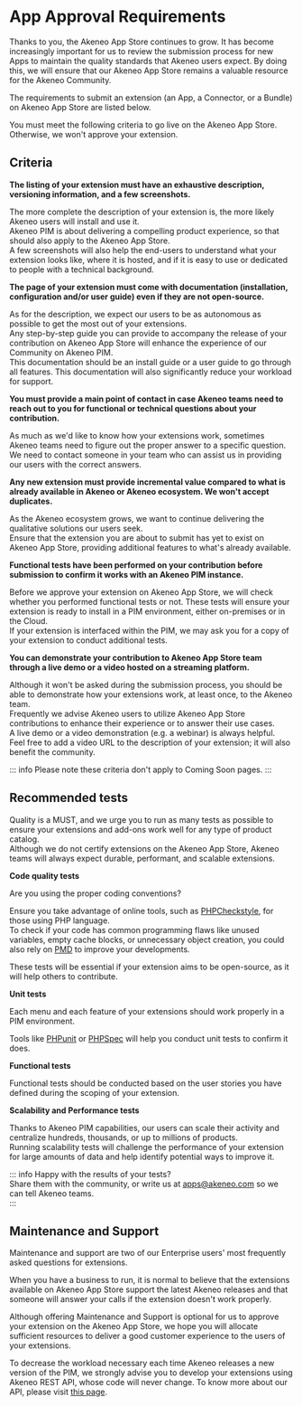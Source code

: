 # App Approval Requirements

Thanks to you, the Akeneo App Store continues to grow. It has become increasingly important for us to review the submission process for new Apps to maintain the quality standards that Akeneo users expect. By doing this, we will ensure that our Akeneo App Store remains a valuable resource for the Akeneo Community.

The requirements to submit an extension (an App, a Connector, or a Bundle) on Akeneo App Store are listed below.

You must meet the following criteria to go live on the Akeneo App Store. Otherwise, we won't approve your extension. 

## Criteria

**The listing of your extension must have an exhaustive description, versioning information, and a few screenshots.**

The more complete the description of your extension is, the more likely Akeneo users will install and use it.  
Akeneo PIM is about delivering a compelling product experience, so that should also apply to the Akeneo App Store.  
A few screenshots will also help the end-users to understand what your extension looks like, where it is hosted, and if it is easy to use or dedicated to people with a technical background.  
  

**The page of your extension must come with documentation (installation, configuration and/or user guide) even if they are not open-source.**

As for the description, we expect our users to be as autonomous as possible to get the most out of your extensions.  
Any step-by-step guide you can provide to accompany the release of your contribution on Akeneo App Store will enhance the experience of our Community on Akeneo PIM.  
This documentation should be an install guide or a user guide to go through all features. This documentation will also significantly reduce your workload for support.  


**You must provide a main point of contact in case Akeneo teams need to reach out to you for functional or technical questions about your contribution.**

As much as we'd like to know how your extensions work, sometimes Akeneo teams need to figure out the proper answer to a specific question.  
We need to contact someone in your team who can assist us in providing our users with the correct answers.  


**Any new extension must provide incremental value compared to what is already available in Akeneo or Akeneo ecosystem. We won't accept duplicates.**

As the Akeneo ecosystem grows, we want to continue delivering the qualitative solutions our users seek.  
Ensure that the extension you are about to submit has yet to exist on Akeneo App Store, providing additional features to what's already available.  


**Functional tests have been performed on your contribution before submission to confirm it works with an Akeneo PIM instance.**

Before we approve your extension on Akeneo App Store, we will check whether you performed functional tests or not. These tests will ensure your extension is ready to install in a PIM environment, either on-premises or in the Cloud.  
If your extension is interfaced within the PIM, we may ask you for a copy of your extension to conduct additional tests.  


**You can demonstrate your contribution to Akeneo App Store team through a live demo or a video hosted on a streaming platform.**

Although it won't be asked during the submission process, you should be able to demonstrate how your extensions work, at least once, to the Akeneo team.  
Frequently we advise Akeneo users to utilize Akeneo App Store contributions to enhance their experience or to answer their use cases.  
A live demo or a video demonstration (e.g. a webinar) is always helpful.  
Feel free to add a video URL to the description of your extension; it will also benefit the community.  

::: info
Please note these criteria don't apply to Coming Soon pages.
:::


## Recommended tests

Quality is a MUST, and we urge you to run as many tests as possible to ensure your extensions and add-ons work well for any type of product catalog.  
Although we do not certify extensions on the Akeneo App Store, Akeneo teams will always expect durable, performant, and scalable extensions.  


**Code quality tests**

Are you using the proper coding conventions?

Ensure you take advantage of online tools, such as [PHPCheckstyle](http://phpcheckstyle.github.io/), for those using PHP language.  
To check if your code has common programming flaws like unused variables, empty cache blocks, or unnecessary object creation, you could also rely on [PMD](https://pmd.github.io/) to improve your developments.  

These tests will be essential if your extension aims to be open-source, as it will help others to contribute.  


**Unit tests**

Each menu and each feature of your extensions should work properly in a PIM environment.  

Tools like [PHPunit](https://phpunit.de/) or [PHPSpec](http://www.phpspec.net/en/stable/) will help you conduct unit tests to confirm it does.  


**Functional tests**

Functional tests should be conducted based on the user stories you have defined during the scoping of your extension.  


**Scalability and Performance tests**

Thanks to Akeneo PIM capabilities, our users can scale their activity and centralize hundreds, thousands, or up to millions of products.  
Running scalability tests will challenge the performance of your extension for large amounts of data and help identify potential ways to improve it.  

::: info
Happy with the results of your tests?  
Share them with the community, or write us at [apps@akeneo.com](mailto:apps@akeneo.com) so we can tell Akeneo teams.  
:::


## Maintenance and Support

Maintenance and support are two of our Enterprise users' most frequently asked questions for extensions. 

When you have a business to run, it is normal to believe that the extensions available on Akeneo App Store support the latest Akeneo releases and that someone will answer your calls if the extension doesn't work properly.

Although offering Maintenance and Support is optional for us to approve your extension on the Akeneo App Store, we hope you will allocate sufficient resources to deliver a good customer experience to the users of your extensions.

To decrease the workload necessary each time Akeneo releases a new version of the PIM, we strongly advise you to develop your extensions using Akeneo REST API, whose code will never change. To know more about our API, please visit [this page](https://api.akeneo.com/).
